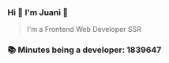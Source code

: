 ### Hi 👋 I&#39;m Juani 🦁

> I&#39;m a Frontend Web Developer SSR

### 📚 Minutes being a developer: 1839647
